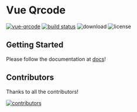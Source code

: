 # Vue Qrcode

[![vue-qrcode](https://img.shields.io/npm/v/@vfanlee/vue-qrcode.svg)](https://www.npmjs.com/package/@vfanlee/vue-qrcode)
[![build status](https://github.com/VfanLee/vue-qrcode/actions/workflows/release.yml/badge.svg)](https://github.com/VfanLee/vue-qrcode/actions/workflows/release.yml)
![download](https://img.shields.io/npm/dm/@vfanlee/vue-qrcode.svg)
![license](https://img.shields.io/github/license/VfanLee/vue-qrcode)

## Getting Started

Please follow the documentation at [docs](https://vfanlee.github.io/vue-qrcode)!

## Contributors

Thanks to all the contributors!

[![contributors](https://contrib.rocks/image?repo=VfanLee/vue-qrcode)](https://github.com/VfanLee/vue-qrcode/graphs/contributors)
